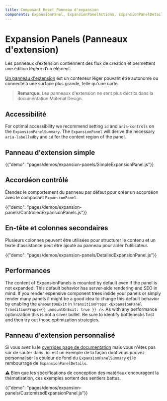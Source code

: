 ```yaml
---
title: Composant React Panneau d'expansion
components: ExpansionPanel, ExpansionPanelActions, ExpansionPanelDetails, ExpansionPanelSummary
---
```

# Expansion Panels (Panneaux d'extension)

<p class="description">Les panneaux d’extension contiennent des flux de création et permettent une édition légère d’un élément.</p>

[Un panneau d'extension](https://material.io/archive/guidelines/components/expansion-panels.html) est un conteneur léger pouvant être autonome ou connecté à une surface plus grande, telle qu'une carte.

> **Remarque:** Les panneaux d'extension ne sont plus décrits dans la documentation Material Design.

## Accessibilité

For optimal accessibility we recommend setting `id` and `aria-controls` on the `ExpansionPanelSummary`. The `ExpansionPanel` will derive the necessary `aria-labelledby` and `id` for the content region of the panel.

## Panneau d'extension simple

{{"demo": "pages/demos/expansion-panels/SimpleExpansionPanel.js"}}

## Accordéon contrôlé

Étendez le comportement du panneau par défaut pour créer un accordéon avec le composant `ExpansionPanel`.

{{"demo": "pages/demos/expansion-panels/ControlledExpansionPanels.js"}}

## En-tête et colonnes secondaires

Plusieurs colonnes peuvent être utilisées pour structurer le contenu et un texte d'assistance peut être ajouté au panneau pour aider l'utilisateur.

{{"demo": "pages/demos/expansion-panels/DetailedExpansionPanel.js"}}

## Performances

The content of ExpansionPanels is mounted by default even if the panel is not expanded. This default behavior has server-side rendering and SEO in mind. If you render expensive component trees inside your panels or simply render many panels it might be a good idea to change this default behavior by enabling the `unmountOnExit` in `TransitionProps`: `<ExpansionPanel TransitionProps={{ unmountOnExit: true }} />`. As with any performance optimization this is not a silver bullet. Be sure to identify bottlenecks first and then try out these optimization strategies.

## Panneau d'extension personnalisé

Si vous avez lu le [overrides page de documentation](/customization/overrides/) mais vous n'êtes pas sûr de sauter dans, ici est un exemple de la façon dont vous pouvez personnaliser la couleur de fond du `ExpansionPanelSummary` et le rembourrage de `ExpansionPanelDetails`.

⚠️ Bien que les spécifications de conception des matériaux encouragent la thématisation, ces exemples sortent des sentiers battus.

{{"demo": "pages/demos/expansion-panels/CustomizedExpansionPanel.js"}}